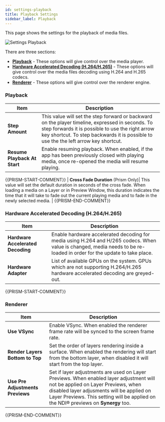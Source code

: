 ```yaml
---
id: settings-playback
title: Playback Settings
sidebar_label: Playback
---
```


This page shows the settings for the playback of media files.

![Settings Playback](/prism-images/settings/{{PRISM-APP-LOWER}}-settings-playback.png)

There are three sections:
- **[Playback](#playback)** - These options will give control over the media player.
- **[Hardware Accelerated Decoding (H.264/H.265)](#hardware-accelerated-decoding-h264h265)** - These options will give control over the media files decoding using H.264 and H.265 codecs.
- **[Renderer](#renderer)** - These options will give control over the renderer engine.

### Playback

|  Item  |  Description  |
|---------|-------------|
| **Step Amount** | This value will set the step forward or backward on the player timeline, expressed in seconds. To step forwards it is possible to use the right arrow key shortcut. To step backwards it is possible to use the the left arrow key shortcut. |
| **Resume Playback At Start** | Enable resuming playback. When enabled, if the app has been previously closed with playing media, once re-opened the media will resume playing. |
{{PRISM-START-COMMENT}}
| **Cross Fade Duration** (Prism Only)| This value will set the default duration in seconds of the cross fade. When loading a media on a Layer or in Preview Window, this duration indicates the time that it will take to fade out the current playing media and to fade in the newly selected media. |
{{PRISM-END-COMMENT}}

### Hardware Accelerated Decoding (H.264/H.265)

|  Item  |  Description  |
|---------|-------------|
| **Hardware Accelerated Decoding** | Enable hardware accelerated decoding for media using H.264 and H/265 codecs. When value is changed, media needs to be re-loaded in order for the update to take place. |
| **Hardware Adapter** | List of available GPUs on the system. GPUs which are not supporting H.264/H.265 hardware accelerated decoding are greyed-out. |

{{PRISM-START-COMMENT}}

### Renderer
|  Item  |  Description  |
|---------|-------------|
| **Use VSync** | Enable VSync. When enabled the renderer frame rate will be synced to the screen frame rate. |
| **Render Layers Bottom to Top** | Set the order of layers rendering inside a surface. When enabled the rendering will start from the bottom layer, when disabled it will start from the top layer. |
| **Use Pre Adjustments Previews** | Set if layer adjustments are used on Layer Previews. When enabled layer adjustment will not be applied on Layer Previews, when disabled layer adjusments will be applied on Layer Previews. This setting will be applied on the NDI® previews on **Synergy** too.|

{{PRISM-END-COMMENT}}